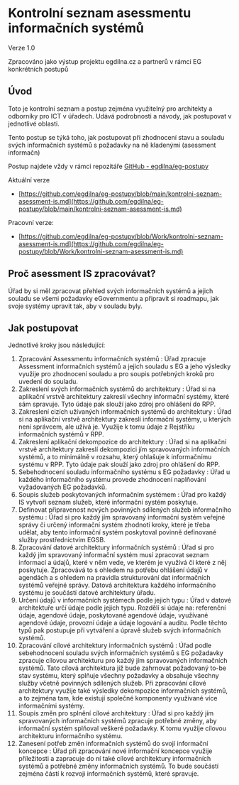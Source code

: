 # Kontrolní seznam asessmentu informačních systémů


Verze 1.0

Zpracováno jako výstup projektu egdilna.cz a partnerů v rámci EG konkrétních postupů

## Úvod

Toto je kontrolní seznam a postup zejména využitelný pro architekty a odborníky pro ICT v úřadech. Udává podrobnosti a návody, jak postupovat v jednotlivé oblasti.

Tento postup se týká toho, jak postupovat při zhodnocení stavu a souladu svých informačních systémů s požadavky na ně kladenými (asessment informačn)

Postup najdete vždy v rámci repozitáře [GitHub - egdilna/eg-postupy](https://github.com/egdilna/eg-postupy)

Aktuální verze

- [https://github.com/egdilna/eg-postupy/blob/main/kontrolni-seznam-asessment-is.md](https://github.com/egdilna/eg-postupy/blob/main/kontrolni-seznam-asessment-is.md)

Pracovní verze:

- [https://github.com/egdilna/eg-postupy/blob/Work/kontrolni-seznam-asessment-is.md](https://github.com/egdilna/eg-postupy/blob/Work/kontrolni-seznam-asessment-is.md)





 ## Proč asessment IS zpracovávat?

Úřad by si měl zpracovat přehled svých informačních systémů a jejich souladu se všemi požadavky eGovernmentu a připravit si roadmapu, jak svoje systémy upravit tak, aby v souladu byly.

## Jak postupovat


Jednotlivé kroky jsou následující:

1. Zpracování Assessmentu informačních systémů : Úřad zpracuje Assessment informačních systémů a jejich souladu s EG a jeho výsledky využije pro zhodnocení souladu a pro soupis potřebných kroků pro uvedení do souladu.
1. Zakreslení svých informačních systémů do architektury : Úřad si na aplikační vrstvě architektury zakreslí všechny informační systémy, které sám spravuje. Tyto údaje pak slouží jako zdroj pro ohlášení do RPP.
1. Zakreslení cizích užívaných informačních systémů do architektury : Úřad si na aplikační vrstvě architektury zakreslí informační systémy, u kterých není správcem, ale užívá je. Využije k tomu údaje z Rejstříku informačních systémů v RPP.
1. Zakreslení aplikační dekompozice do architektury : Úřad si na aplikační vrstvě architektury zakreslí dekompozici jím spravovaných informačních systémů, a to minimálně v rozsahu, který ohlašuje k informačnímu systému v RPP. Tyto údaje pak slouží jako zdroj pro ohlášení do RPP.
1. Sebehodnocení souladu informačního systému s EG požadavky : Úřad u každého informačního systému  provede zhodnocení naplňování vyžadovaných EG požadavků.
1. Soupis služeb poskytovaných informačním systémem : Úřad pro každý IS vytvoří seznam služeb, které informační systém poskytuje.
1. Definovat připravenost nových povinných sdílených služeb informačního systému : Úřad si pro každý jím spravovaný informační systém veřejné správy či určený informační systém zhodnotí kroky, které je třeba udělat, aby tento informační systém poskytoval povinně definované služby prostřednictvím EGSB.
1. Zpracování datové architektury informačních systémů : Úřad si pro každý jím spravovaný informační systém musí zpracovat seznam informací a údajů, které v něm vede, ve kterém je využívá či které z něj poskytuje. Zpracovává to s ohledem na potřebu ohlášení údajů v agendách a s ohledem na pravidla strukturování dat informačních systémů veřejné správy. Datová architektura každého informačního systému je součástí datové architektury úřadu.
1. Určení údajů v informačních systémech podle jejich typu : Úřad v datové architektuře určí údaje podle jejich typu. Rozdělí si údaje na: referenční údaje, agendové údaje, poskytované agendové údaje, využívané agendové údaje, provozní údaje a údaje logování a auditu. Podle těchto typů pak postupuje při vytváření a úpravě služeb svých informačních systémů.
1. Zpracování cílové architektury informačních systémů : Úřad podle sebehodnocení souladu svých informačních systémů s EG požadavky zpracuje cílovou architekturu pro každý jím spravovaných informačních systémů. Tato cílová architektura již bude zahrnovat požadovaný to-be stav systému, který splňuje všechny požadavky a obsahuje všechny služby včetně povinných sdílených služeb. Při zpracování cílové architektury využije také výsledky dekompozice informačních systémů, a to zejména tam, kde existují společné komponenty využívané více informačními systémy.
1. Soupis změn pro splnění cílové architektury : Úřad si pro každý jím spravovaných informačních systémů zpracuje potřebné změny, aby informační systém splňoval veškeré požadavky. K tomu využije cílovou architekturu informačního systému.
1. Zanesení potřeb změn informačních systémů do svojí informační koncepce : Úřad při zpracování nové informační koncepce využije příležitosti a zapracuje do ní také cílové architektury informačních systémů a potřebné změny informačních systémů. To bude součástí zejména částí k rozvoji informačních systémů, které spravuje.
